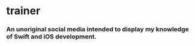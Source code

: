 # trainer

### An unoriginal social media intended to display my knowledge of Swift and iOS development.
